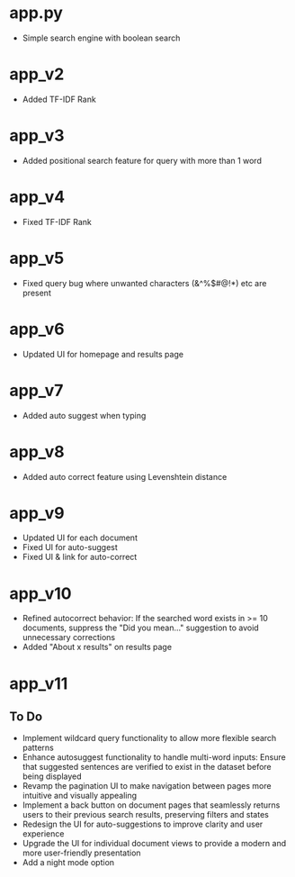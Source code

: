 # app.py
- Simple search engine with boolean search

# app_v2
- Added TF-IDF Rank

# app_v3
- Added positional search feature for query with more than 1 word

# app_v4
- Fixed TF-IDF Rank

# app_v5
- Fixed query bug where unwanted characters (\&^%$#@!*) etc are present

# app_v6
- Updated UI for homepage and results page

# app_v7
- Added auto suggest when typing

# app_v8
- Added auto correct feature using Levenshtein distance

# app_v9
- Updated UI for each document
- Fixed UI for auto-suggest
- Fixed UI & link for auto-correct

# app_v10
- Refined autocorrect behavior: If the searched word exists in >= 10 documents, suppress the "Did you mean..." suggestion to avoid unnecessary corrections
- Added "About x results" on results page

# app_v11


## To Do
- Implement wildcard query functionality to allow more flexible search patterns
- Enhance autosuggest functionality to handle multi-word inputs: Ensure that suggested sentences are verified to exist in the dataset before being displayed
- Revamp the pagination UI to make navigation between pages more intuitive and visually appealing
- Implement a back button on document pages that seamlessly returns users to their previous search results, preserving filters and states
- Redesign the UI for auto-suggestions to improve clarity and user experience
- Upgrade the UI for individual document views to provide a modern and more user-friendly presentation
- Add a night mode option
